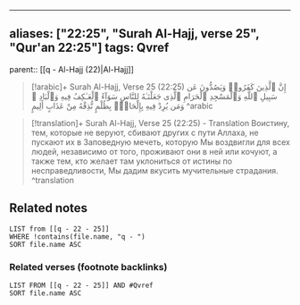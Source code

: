 
---
aliases: ["22:25", "Surah Al-Hajj, verse 25", "Qur'an 22:25"]
tags: Qvref
---

parent:: [[q - Al-Hajj (22)|Al-Hajj]]

> [!arabic]+ Surah Al-Hajj, Verse 25 (22:25)
> <span class="quran-arabic">إِنَّ ٱلَّذِينَ كَفَرُوا۟ وَيَصُدُّونَ عَن سَبِيلِ ٱللَّهِ وَٱلْمَسْجِدِ ٱلْحَرَامِ ٱلَّذِى جَعَلْنَـٰهُ لِلنَّاسِ سَوَآءً ٱلْعَـٰكِفُ فِيهِ وَٱلْبَادِ ۚ وَمَن يُرِدْ فِيهِ بِإِلْحَادٍۭ بِظُلْمٍ نُّذِقْهُ مِنْ عَذَابٍ أَلِيمٍ</span>
^arabic

> [!translation]+ Surah Al-Hajj, Verse 25 (22:25) - Translation
> Воистину, тем, которые не веруют, сбивают других с пути Аллаха, не пускают их в Заповедную мечеть, которую Мы воздвигли для всех людей, независимо от того, проживают они в ней или кочуют, а также тем, кто желает там уклониться от истины по несправедливости, Мы дадим вкусить мучительные страдания.
^translation



## Related notes
```dataview
LIST from [[q - 22 - 25]]
WHERE !contains(file.name, "q - ")
SORT file.name ASC
```

### Related verses (footnote backlinks)
```dataview
LIST FROM [[q - 22 - 25]] AND #Qvref
SORT file.name ASC
```

